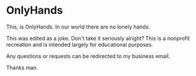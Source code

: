 # OnlyHands
This, is OnlyHands. In our world there are no lonely hands.

This was edited as a joke. Don't take it seriously alright?
This is a nonprofit recreation and is intended largely for educational purposes.

Any questions or requests can be redirected to my business email.

Thanks man.
